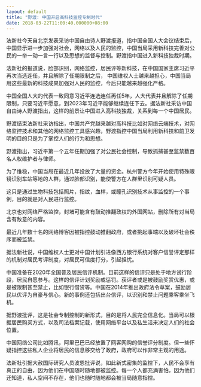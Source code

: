 ```yaml
---
layout: default
title: "野渡: 中国开启高科技监控专制时代"
date: 2018-03-22T11:00:40.000000+08:00
---
```


法新社今天自北京发表采访中国自由诗人野渡报道，指中国全国人大会议结束后，中国显示进一步加强对社会，网络以及人民的监控，中国当局采用新科技完善对公民的一举一动一言一行以及思想的监督与控制。野渡指中国进入新科技独裁时期。

法新社的报道说，脸部识别，网络监控，居民评等新科技，在中国国家主席习近平再次当选连任，并且解除了任期限制之后， 中国维权人士越来越担心，中国当局用这些最新的科技成果加强对人民的监控，今后只能越来越强化严格。  

中国全国人大的代表一致同意习近平连选连任再任5年，人大代表并且解除了任期限制，只要习近平愿意，到2023年习近平能够继续连任下去。据法新社采访中国自由诗人野渡指出，这样的前景让中国进入高科技独裁，关系到每一个中国居民。

野渡结束法新社采访指出，中国共产党越来越对高科技比如对网络云端技术，对网络监控技术和其他的网络监控工具感兴趣，野渡指控中国当局利用新科技和前卫发明的目的只是为了掌控人们的行为和思想。

野渡指出，习近平第一个五年任期加强了对公民社会控制，导致抓捕甚至监禁数百名人权维护者与律师。

为了维稳，中国当局在最近几年投放了大量的资金。杭州警方今年开始使用特殊眼镜识别车站等地的人群，通过脸部识别，能使警方在人群里识别可疑人员。

这只是通过生物科技包括照片，指纹，血样，或瞳孔识别技术从事监控的一个事例，目的就是对人民进行监控。 

北京也对网络严格监控，封堵可能含有鼓动推翻政权的外国网站，删除所有对当局含有敌意的内容。

最近几年数十名的网络博客因被指控鼓动推翻政府，或者挑起事端以及破坏社会秩序而被监禁。

据法新社说，中国维权人士更对中国计划引进像西方银行系统对客户信誉评定那样的机制对居民考评制度，对居民可信度打分，引起担忧。

中国准备在2020年全国普及居民信评机制。目前这样的信评只是处于地方试行阶段，居民自愿参与。这样的信评计划奖励或惩罚。获评者或是被鼓励奖赏优惠，或是被限制甚至禁止，比如银行借贷等。中国在2014年推出政府法令草案，鼓励居民以优评为自豪与信心。新的事例还包括出台信评，以识别和禁止问题乘客乘坐飞机。

据野渡批评，这是社会专制控制的新形式，目的是将人民完全信息化。当局可以根据居民购买方式，以及司法档案记载，使用网络平台以及私生活来决定人们的社会位置。

中国网络公司比如腾讯，阿里巴巴已经放置了网客网购的信誉评分制度。但一些怀疑指控这些私人企业将居民的信息移交给了政府，政府可以作非常主观的用途。

法新社引据大赦国际研究人员波恩批评说，如此新式密集的监控下，人民不会享有真正的自由，因为他们在中国随时随地都被监控。每一个人都充满害怕，因为他们还知道，私人空间不存在，他们也随时随地都会被当局随意指控。


